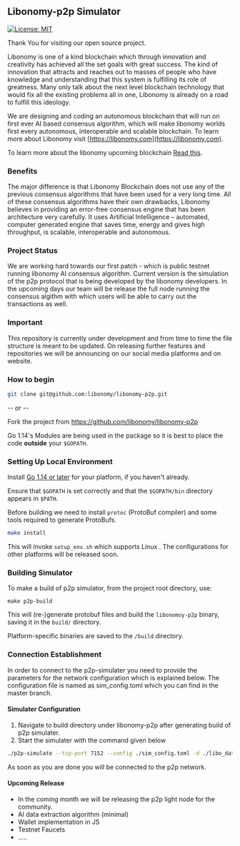 
## Libonomy-p2p Simulator
[![License: MIT](https://img.shields.io/badge/License-MIT-yellow.svg)](https://opensource.org/licenses/MIT)


Thank You for visiting our open source project.

Libonomy is one of a kind blockchain which through innovation and creativity has achieved
all the set goals with great success. The kind of innovation that attracts and reaches out to
masses of people who have knowledge and understanding that this system is fulfilling its role
of greatness.
Many only talk about the next level blockchain technology that would fix all the existing
problems all in one, Libonomy is already on a road to fulfill this ideology.

We are designing and coding an autonomous blockchain that will run on first ever AI based consensus algorithm, which will make
libonomy worlds first every autonomous, interoperable and scalable blockchain.
To learn more about Libonomy visit [https://libonomy.com](https://libonomy.com).

To learn more about the libonomy upcoming blockchain [Read this](https://libonomy.com/assets/pdf/yellow-paper.pdf).

### Benefits
The major difference is that Libonomy Blockchain does not use any of the previous consensus
algorithms that have been used for a very long time. All of these consensus algorithms have
their own drawbacks, Libonomy believes in providing an error-free consensus engine that has
been architecture very carefully. It uses Artificial Intelligence – automated, computer
generated engine that saves time, energy and gives high throughput, is scalable, interoperable and autonomous.

### Project Status
We are working hard towards our first patch - which is public testnet running libonomy AI consensus algorithm.
Current version is the simulation of the p2p protocol that is being developed  by the libonomy developers. In the upcoming
days our team will be release the full node running the consensus algithm with which users will be able to carry out the transactions as well.

### Important
This repository is currently under development and from time to time the file structure is meant to be updated. On releasing
further features and repositories we will be announcing on our social media platforms and on website. 

### How to begin

```bash
git clone git@github.com:libonomy/libonomy-p2p.git
```
_-- or --_

Fork the project from https://github.com/libonomy/libonomy-p2p

Go 1.14's Modules are being used in the package so  it is best to place the code **outside** your `$GOPATH`. 

### Setting Up Local Environment

Install [Go 1.14 or later](https://golang.org/dl/) for your platform, if you haven't already.

Ensure that `$GOPATH` is set correctly and that the `$GOPATH/bin` directory appears in `$PATH`.

Before building we need to install `protoc` (ProtoBuf compiler) and some tools required to generate ProtoBufs. 
```bash
make install
```
This will invoke `setup_env.sh` which supports Linux . 
The configurations for other platforms will be released soon.



### Building Simulator
To make a build of p2p simulator, from the project root directory, use:
```
make p2p-build
```

This will (re-)generate protobuf files and build the `libonomoy-p2p` binary, saving it in the `build/` directory.


Platform-specific binaries are saved to the `/build` directory.

### Connection Establishment
In order to connect to the p2p-simulater you need to provide the parameters for the network configuration which is explained below.
The configuration file is named as sim_config.toml which you can find in the master branch.

#### Simulater Configuration

1. Navigate to build directory under libonomy-p2p after generating build of p2p simulater.
2. Start the simulater with the command given below

```bash
./p2p-simulate --tcp-port 7152 --config ./sim_config.toml -d ./libo_data
```
As soon as you are done you will be connected to the p2p network.

#### Upcoming Release
- In the coming month we will be releasing the p2p light node for the community.
- AI data extraction algorithm (minimal)
- Wallet implementation in JS
- Testnet Faucets
- .....
